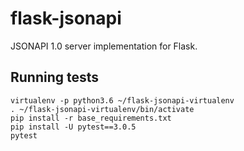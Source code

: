 # flask-jsonapi

JSONAPI 1.0 server implementation for Flask.

## Running tests

```
virtualenv -p python3.6 ~/flask-jsonapi-virtualenv
. ~/flask-jsonapi-virtualenv/bin/activate
pip install -r base_requirements.txt
pip install -U pytest==3.0.5
pytest
```
